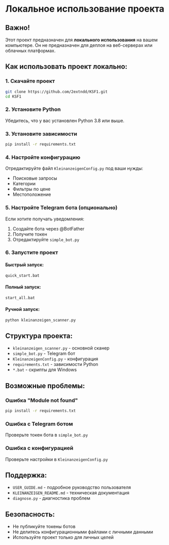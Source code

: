 # Локальное использование проекта

## Важно!

Этот проект предназначен для **локального использования** на вашем компьютере. Он не предназначен для деплоя на веб-серверах или облачных платформах.

## Как использовать проект локально:

### 1. Скачайте проект
```bash
git clone https://github.com/2extndd/KSF1.git
cd KSF1
```

### 2. Установите Python
Убедитесь, что у вас установлен Python 3.8 или выше.

### 3. Установите зависимости
```bash
pip install -r requirements.txt
```

### 4. Настройте конфигурацию
Отредактируйте файл `KleinanzeigenConfig.py` под ваши нужды:
- Поисковые запросы
- Категории
- Фильтры по цене
- Местоположение

### 5. Настройте Telegram бота (опционально)
Если хотите получать уведомления:
1. Создайте бота через @BotFather
2. Получите токен
3. Отредактируйте `simple_bot.py`

### 6. Запустите проект

#### Быстрый запуск:
```bash
quick_start.bat
```

#### Полный запуск:
```bash
start_all.bat
```

#### Ручной запуск:
```bash
python kleinanzeigen_scanner.py
```

## Структура проекта:

- `kleinanzeigen_scanner.py` - основной сканер
- `simple_bot.py` - Telegram бот
- `KleinanzeigenConfig.py` - конфигурация
- `requirements.txt` - зависимости Python
- `*.bat` - скрипты для Windows

## Возможные проблемы:

### Ошибка "Module not found"
```bash
pip install -r requirements.txt
```

### Ошибка с Telegram ботом
Проверьте токен бота в `simple_bot.py`

### Ошибка с конфигурацией
Проверьте настройки в `KleinanzeigenConfig.py`

## Поддержка:

- `USER_GUIDE.md` - подробное руководство пользователя
- `KLEINANZEIGEN_README.md` - техническая документация
- `diagnose.py` - диагностика проблем

## Безопасность:

- Не публикуйте токены ботов
- Не делитесь конфигурационными файлами с личными данными
- Используйте проект только для личных целей 